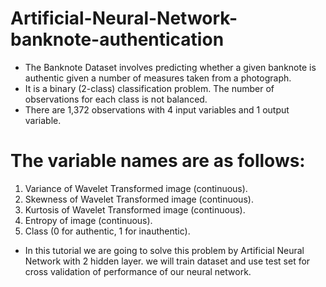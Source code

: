 # Artificial-Neural-Network-banknote-authentication

- The Banknote Dataset involves predicting whether a given banknote is authentic given a number of measures taken from a photograph.
- It is a binary (2-class) classification problem. The number of observations for each class is not balanced.
- There are 1,372 observations with 4 input variables and 1 output variable.

# The variable names are as follows:

1. Variance of Wavelet Transformed image (continuous).
2. Skewness of Wavelet Transformed image (continuous).
3. Kurtosis of Wavelet Transformed image (continuous).
4. Entropy of image (continuous).
5. Class (0 for authentic, 1 for inauthentic).

- In this tutorial we are going to solve this problem by Artificial Neural Network with 2 hidden layer. we will train dataset
and use test set for cross validation of performance of our neural network.
